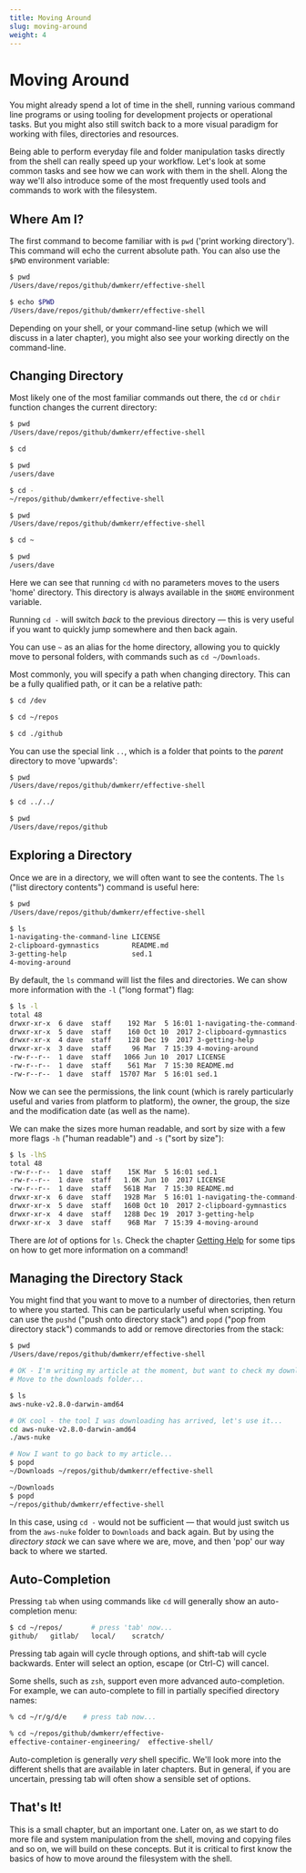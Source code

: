 ```yaml
---
title: Moving Around
slug: moving-around
weight: 4
---
```


# Moving Around

You might already spend a lot of time in the shell, running various command line programs or using tooling for development projects or operational tasks. But you might also still switch back to a more visual paradigm for working with files, directories and resources.

Being able to perform everyday file and folder manipulation tasks directly from the shell can really speed up your workflow. Let's look at some common tasks and see how we can work with them in the shell. Along the way we'll also introduce some of the most frequently used tools and commands to work with the filesystem.

## Where Am I?

The first command to become familiar with is `pwd` ('print working directory'). This command will echo the current absolute path. You can also use the `$PWD` environment variable:

```sh
$ pwd
/Users/dave/repos/github/dwmkerr/effective-shell

$ echo $PWD
/Users/dave/repos/github/dwmkerr/effective-shell
```

Depending on your shell, or your command-line setup (which we will discuss in a later chapter), you might also see your working directly on the command-line.

## Changing Directory

Most likely one of the most familiar commands out there, the `cd` or `chdir` function changes the current directory:

```sh
$ pwd
/Users/dave/repos/github/dwmkerr/effective-shell

$ cd

$ pwd
/users/dave

$ cd -
~/repos/github/dwmkerr/effective-shell

$ pwd
/Users/dave/repos/github/dwmkerr/effective-shell

$ cd ~

$ pwd
/users/dave

```

Here we can see that running `cd` with no parameters moves to the users 'home' directory. This directory is always available in the `$HOME` environment variable.

Running `cd -` will switch _back_ to the previous directory — this is very useful if you want to quickly jump somewhere and then back again.

You can use `~` as an alias for the home directory, allowing you to quickly move to personal folders, with commands such as `cd ~/Downloads`.

Most commonly, you will specify a path when changing directory. This can be a fully qualified path, or it can be a relative path:

```sh
$ cd /dev

$ cd ~/repos

$ cd ./github
```

You can use the special link `..`, which is a folder that points to the _parent_ directory to move 'upwards':

```sh
$ pwd
/Users/dave/repos/github/dwmkerr/effective-shell

$ cd ../../

$ pwd
/Users/dave/repos/github
```

## Exploring a Directory

Once we are in a directory, we will often want to see the contents. The `ls` ("list directory contents") command is useful here:

```sh
$ pwd
/Users/dave/repos/github/dwmkerr/effective-shell

$ ls
1-navigating-the-command-line LICENSE
2-clipboard-gymnastics        README.md
3-getting-help                sed.1
4-moving-around
```

By default, the `ls` command will list the files and directories. We can show more information with the `-l` ("long format") flag:

```sh
$ ls -l
total 48
drwxr-xr-x  6 dave  staff    192 Mar  5 16:01 1-navigating-the-command-line
drwxr-xr-x  5 dave  staff    160 Oct 10  2017 2-clipboard-gymnastics
drwxr-xr-x  4 dave  staff    128 Dec 19  2017 3-getting-help
drwxr-xr-x  3 dave  staff     96 Mar  7 15:39 4-moving-around
-rw-r--r--  1 dave  staff   1066 Jun 10  2017 LICENSE
-rw-r--r--  1 dave  staff    561 Mar  7 15:30 README.md
-rw-r--r--  1 dave  staff  15707 Mar  5 16:01 sed.1
```

Now we can see the permissions, the link count (which is rarely particularly useful and varies from platform to platform), the owner, the group, the size and the modification date (as well as the name).

We can make the sizes more human readable, and sort by size with a few more flags `-h` ("human readable") and `-s` ("sort by size"):

```sh
$ ls -lhS
total 48
-rw-r--r--  1 dave  staff    15K Mar  5 16:01 sed.1
-rw-r--r--  1 dave  staff   1.0K Jun 10  2017 LICENSE
-rw-r--r--  1 dave  staff   561B Mar  7 15:30 README.md
drwxr-xr-x  6 dave  staff   192B Mar  5 16:01 1-navigating-the-command-line
drwxr-xr-x  5 dave  staff   160B Oct 10  2017 2-clipboard-gymnastics
drwxr-xr-x  4 dave  staff   128B Dec 19  2017 3-getting-help
drwxr-xr-x  3 dave  staff    96B Mar  7 15:39 4-moving-around
```

There are *lot* of options for `ls`. Check the chapter [Getting Help](https://www.dwmkerr.com/effective-shell-part-3-getting-hepl/) for some tips on how to get more information on a command!

## Managing the Directory Stack

You might find that you want to move to a number of directories, then return to where you started. This can be particularly useful when scripting. You can use the `pushd` ("push onto directory stack") and `popd` ("pop from directory stack") commands to add or remove directories from the stack:

```sh
$ pwd
/Users/dave/repos/github/dwmkerr/effective-shell

# OK - I'm writing my article at the moment, but want to check my downloads, and come back shortly...
# Move to the downloads folder...

$ ls
aws-nuke-v2.8.0-darwin-amd64

# OK cool - the tool I was downloading has arrived, let's use it...
cd aws-nuke-v2.8.0-darwin-amd64
./aws-nuke

# Now I want to go back to my article...
$ popd
~/Downloads ~/repos/github/dwmkerr/effective-shell

~/Downloads
$ popd
~/repos/github/dwmkerr/effective-shell
```

In this case, using `cd -` would not be sufficient — that would just switch us from the `aws-nuke` folder to `Downloads` and back again. But by using the _directory stack_ we can save where we are, move, and then 'pop' our way back to where we started.

## Auto-Completion

Pressing `tab` when using commands like `cd` will generally show an auto-completion menu:

```sh
$ cd ~/repos/       # press 'tab' now...
github/   gitlab/   local/    scratch/
```

Pressing tab again will cycle through options, and shift-tab will cycle backwards. Enter will select an option, escape (or Ctrl-C) will cancel.

Some shells, such as `zsh`, support even more advanced auto-completion. For example, we can auto-complete to fill in partially specified directory names:

```sh
% cd ~/r/g/d/e    # press tab now...

% cd ~/repos/github/dwmkerr/effective-
effective-container-engineering/  effective-shell/
```

Auto-completion is generally _very_ shell specific. We'll look more into the different shells that are available in later chapters. But in general, if you are uncertain, pressing tab will often show a sensible set of options.


## That's It!

This is a small chapter, but an important one. Later on, as we start to do more file and system manipulation from the shell, moving and copying files and so on, we will build on these concepts. But it is critical to first know the basics of how to move around the filesystem with the shell.
